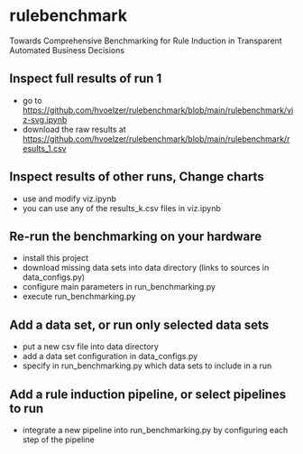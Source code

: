 # rulebenchmark
Towards Comprehensive Benchmarking for Rule Induction in Transparent Automated Business Decisions

## Inspect full results of run 1
- go to https://github.com/hvoelzer/rulebenchmark/blob/main/rulebenchmark/viz-svg.ipynb
- download the raw results at https://github.com/hvoelzer/rulebenchmark/blob/main/rulebenchmark/results_1.csv


## Inspect results of other runs, Change charts
- use and modify viz.ipynb
- you can use any of the results_k.csv files in viz.ipynb


## Re-run the benchmarking on your hardware
- install this project
- download missing data sets into data directory (links to sources in data_configs.py)
- configure main parameters in run_benchmarking.py
- execute run_benchmarking.py


## Add a data set, or run only selected data sets
- put a new csv file into data directory
- add a data set configuration in data_configs.py
- specify in run_benchmarking.py which data sets to include in a run

## Add a rule induction pipeline, or select pipelines to run
- integrate a new pipeline into run_benchmarking.py by configuring each step of the pipeline

